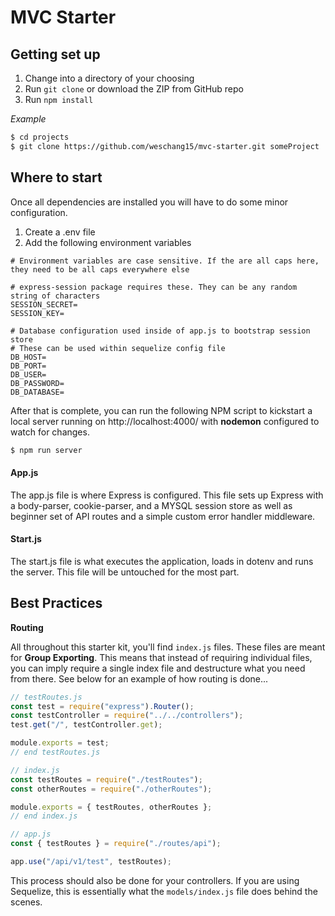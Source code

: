 # MVC Starter

## Getting set up

1.  Change into a directory of your choosing
2.  Run `git clone` or download the ZIP from GitHub repo
3.  Run `npm install`

_Example_

```bash
$ cd projects
$ git clone https://github.com/weschang15/mvc-starter.git someProject
```

## Where to start

Once all dependencies are installed you will have to do some minor configuration.

1.  Create a .env file
2.  Add the following environment variables

```
# Environment variables are case sensitive. If the are all caps here, they need to be all caps everywhere else

# express-session package requires these. They can be any random string of characters
SESSION_SECRET=
SESSION_KEY=

# Database configuration used inside of app.js to bootstrap session store
# These can be used within sequelize config file
DB_HOST=
DB_PORT=
DB_USER=
DB_PASSWORD=
DB_DATABASE=
```

After that is complete, you can run the following NPM script to kickstart a local server running on http://localhost:4000/ with **nodemon** configured to watch for changes.

```bash
$ npm run server
```

#### App.js

The app.js file is where Express is configured. This file sets up Express with a body-parser, cookie-parser, and a MYSQL session store as well as beginner set of API routes and a simple custom error handler middleware.

#### Start.js

The start.js file is what executes the application, loads in dotenv and runs the server. This file will be untouched for the most part.

## Best Practices

**Routing**

All throughout this starter kit, you'll find `index.js` files. These files are meant for **Group Exporting**.
This means that instead of requiring individual files, you can imply require a single index file and destructure what you need from there. See below for an example of how routing is done...

```js
// testRoutes.js
const test = require("express").Router();
const testController = require("../../controllers");
test.get("/", testController.get);

module.exports = test;
// end testRoutes.js

// index.js
const testRoutes = require("./testRoutes");
const otherRoutes = require("./otherRoutes");

module.exports = { testRoutes, otherRoutes };
// end index.js

// app.js
const { testRoutes } = require("./routes/api");

app.use("/api/v1/test", testRoutes);
```

This process should also be done for your controllers. If you are using Sequelize, this is essentially what the `models/index.js` file does behind the scenes.
